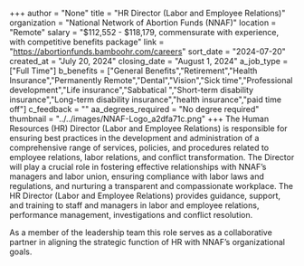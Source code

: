 +++
author = "None"
title = "HR Director (Labor and Employee Relations)"
organization = "National Network of Abortion Funds (NNAF)"
location = "Remote"
salary = "$112,552 - $118,179, commensurate with experience, with competitive benefits package"
link = "https://abortionfunds.bamboohr.com/careers"
sort_date = "2024-07-20"
created_at = "July 20, 2024"
closing_date = "August 1, 2024"
a_job_type = ["Full Time"]
b_benefits = ["General Benefits","Retirement","Health Insurance","Permanently Remote","Dental","Vision","Sick time","Professional development","Life insurance","Sabbatical ","Short-term disability insurance","Long-term disability insurance","health insurance","paid time off"]
c_feedback = ""
aa_degrees_required = "No degree required"
thumbnail = "../../images/NNAF-Logo_a2dfa71c.png"
+++
The Human Resources (HR) Director (Labor and Employee Relations) is responsible for ensuring best practices in the development and administration of a comprehensive range of services, policies, and procedures related to employee relations, labor relations, and conflict transformation. The Director will play a crucial role in fostering effective relationships with NNAF’s managers and labor union, ensuring compliance with labor laws and regulations, and nurturing a transparent and compassionate workplace. The HR Director (Labor and Employee Relations) provides guidance, support, and training to staff and managers in labor and employee relations, performance management, investigations and conflict resolution.  

As a member of the leadership team this role serves as a collaborative partner in aligning the strategic function of HR with NNAF’s organizational goals.